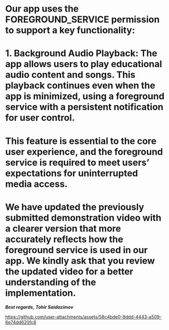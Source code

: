 # Our app uses the FOREGROUND_SERVICE permission to support a key functionality:

# 1. Background Audio Playback: The app allows users to play educational audio content and songs. This playback continues even when the app is minimized, using a foreground service with a persistent notification for user control.

# This feature is essential to the core user experience, and the foreground service is required to meet users’ expectations for uninterrupted media access.

# We have updated the previously submitted demonstration video with a clearer version that more accurately reflects how the foreground service is used in our app. We kindly ask that you review the updated video for a better understanding of the implementation.

***Best regards,***
***Tohir Saidazimov***

https://github.com/user-attachments/assets/58c4bde0-8ddd-4443-a509-6e74dd620fc8

